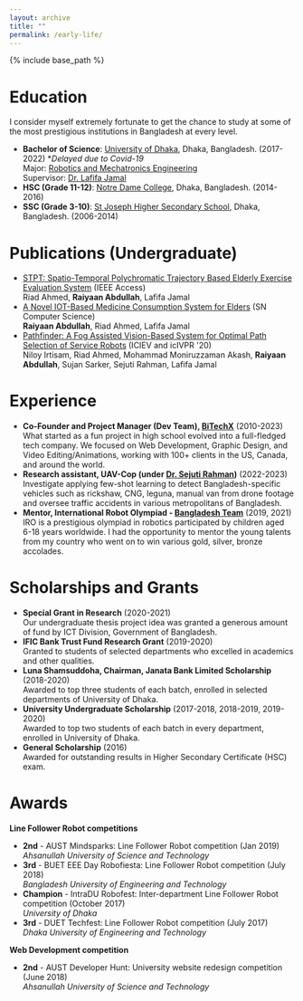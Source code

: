 ```yaml
---
layout: archive
title: ""
permalink: /early-life/
---
```


{% include base_path %}

Education
======
I consider myself extremely fortunate to get the chance to study at some of the most prestigious institutions in Bangladesh at every level.
* **Bachelor of Science**: [University of Dhaka](https://www.du.ac.bd/), Dhaka, Bangladesh. (2017-2022) **Delayed due to Covid-19*  
  Major: [Robotics and Mechatronics Engineering](https://rme.du.ac.bd/)    
  Supervisor: [Dr. Lafifa Jamal](https://www.du.ac.bd/faculty/faculty_details/RME/1774)
* **HSC (Grade 11-12)**: [Notre Dame College](https://ndc.edu.bd/), Dhaka, Bangladesh. (2014-2016)
* **SSC (Grade 3-10)**: [St Joseph Higher Secondary School](https://sjs.edu.bd/new/index.php), Dhaka, Bangladesh. (2006-2014)

Publications (Undergraduate)
======
* [STPT: Spatio-Temporal Polychromatic Trajectory Based Elderly Exercise Evaluation System](https://ieeexplore.ieee.org/abstract/document/10098793) (IEEE Access)  
  Riad Ahmed, **Raiyaan Abdullah**, Lafifa Jamal  
* [A Novel IOT-Based Medicine Consumption System for Elders](https://link.springer.com/article/10.1007/s42979-022-01367-8) (SN Computer Science)  
  **Raiyaan Abdullah**, Riad Ahmed, Lafifa Jamal  
* [Pathfinder: A Fog Assisted Vision-Based System for Optimal Path Selection of Service Robots](https://ieeexplore.ieee.org/document/9306573) (ICIEV and icIVPR '20)  
  Niloy Irtisam, Riad Ahmed, Mohammad Moniruzzaman Akash, **Raiyaan Abdullah**, Sujan Sarker, Sejuti Rahman, Lafifa Jamal

Experience
======
* **Co-Founder and Project Manager (Dev Team), [BiTechX](https://bitechx.com)** (2010-2023)  
  What started as a fun project in high school evolved into a full-fledged tech company. We focused on Web Development, Graphic Design, and Video Editing/Animations, working with 100+ clients in the US, Canada, and around the world.
* **Research assistant, UAV-Cop (under [Dr. Sejuti Rahman](https://www.du.ac.bd/faculty/faculty_details/RME/2150))** (2022-2023)  
  Investigate applying few-shot learning to detect Bangladesh-specific vehicles such as rickshaw, CNG, leguna, manual van from drone footage and oversee traffic accidents in various metropolitans of Bangladesh.
* **Mentor, International Robot Olympiad - [Bangladesh Team](https://bdro.org/results/2021-iro-result/)** (2019, 2021)  
  IRO is a prestigious olympiad in robotics participated by children aged 6-18 years worldwide. I had the opportunity to mentor the young talents from my country who went on to win various gold, silver, bronze accolades.


Scholarships and Grants
======
* **Special Grant in Research** (2020-2021)  
  Our undergraduate thesis project idea was granted a generous amount of fund by ICT Division, Government of Bangladesh.
* **IFIC Bank Trust Fund Research Grant** (2019-2020)  
  Granted to students of selected departments who excelled in academics and other qualities. 
* **Luna Shamsuddoha, Chairman, Janata Bank Limited Scholarship** (2018-2020)  
  Awarded to top three students of each batch, enrolled in selected departments of University of Dhaka.
* **University Undergraduate Scholarship** (2017-2018, 2018-2019, 2019-2020)  
  Awarded to top two students of each batch in every department, enrolled in University of Dhaka. 
* **General Scholarship** (2016)  
  Awarded for outstanding results in Higher Secondary Certificate (HSC) exam.

Awards
======
**Line Follower Robot competitions**
* **2nd** - AUST Mindsparks: Line Follower Robot competition (Jan 2019)  
  *Ahsanullah University of Science and Technology*
* **3rd** - BUET EEE Day Robofiesta: Line Follower Robot competition (July 2018)  
  *Bangladesh University of Engineering and Technology*
* **Champion** - IntraDU Robofest: Inter-department Line Follower Robot competition (October 2017)  
  *University of Dhaka*
* **3rd** - DUET Techfest: Line Follower Robot competition (July 2017)  
  *Dhaka University of Engineering and Technology*  

**Web Development competition**
* **2nd** - AUST Developer Hunt: University website redesign competition (June 2018)  
  *Ahsanullah University of Science and Technology*



<!--   
{% for post in site.achievements %}
  {% include archive-single.html %}
{% endfor %} 
-->

